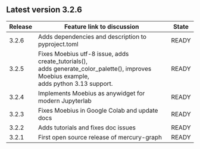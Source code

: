 ## Latest version 3.2.6

| Release  | Feature link to discussion | State |
| -------- | -------------------------- | ----- |
| 3.2.6 | Adds dependencies and description to pyproject.toml | READY |
| 3.2.5 | Fixes Moebius utf-8 issue, adds create_tutorials(), <br>adds generate_color_palette(), improves Moebius example, <br>adds python 3.13 support. | READY |
| 3.2.4 | Implements Moebius as anywidget for modern Jupyterlab | READY |
| 3.2.3 | Fixes Moebius in Google Colab and update docs | READY |
| 3.2.2 | Adds tutorials and fixes doc issues | READY |
| 3.2.1 | First open source release of mercury-graph | READY |
